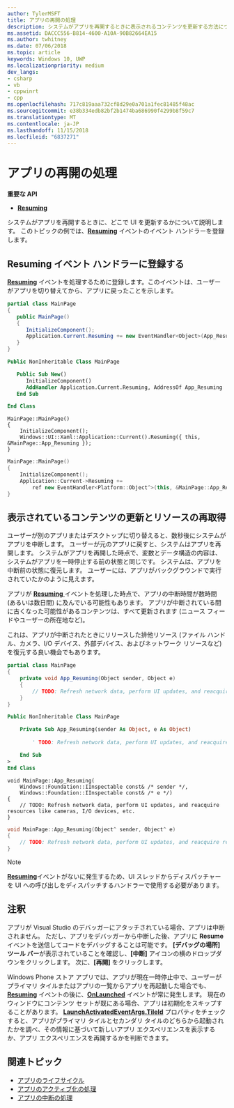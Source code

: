```yaml
---
author: TylerMSFT
title: アプリの再開の処理
description: システムがアプリを再開するときに表示されるコンテンツを更新する方法について説明します。
ms.assetid: DACCC556-B814-4600-A10A-90B82664EA15
ms.author: twhitney
ms.date: 07/06/2018
ms.topic: article
keywords: Windows 10, UWP
ms.localizationpriority: medium
dev_langs:
- csharp
- vb
- cppwinrt
- cpp
ms.openlocfilehash: 717c819aaa732cf8d29e0a701a1fec81485f48ac
ms.sourcegitcommit: e38b334edb82bf2b1474ba686990f4299b8f59c7
ms.translationtype: MT
ms.contentlocale: ja-JP
ms.lasthandoff: 11/15/2018
ms.locfileid: "6837271"
---
```

# <a name="handle-app-resume"></a>アプリの再開の処理

**重要な API**

- [**Resuming**](https://msdn.microsoft.com/library/windows/apps/br242339)

システムがアプリを再開するときに、どこで UI を更新するかについて説明します。 このトピックの例では、[**Resuming**](https://msdn.microsoft.com/library/windows/apps/br242339) イベントのイベント ハンドラーを登録します。

## <a name="register-the-resuming-event-handler"></a>Resuming イベント ハンドラーに登録する

[**Resuming**](https://msdn.microsoft.com/library/windows/apps/br242339) イベントを処理するために登録します。このイベントは、ユーザーがアプリを切り替えてから、アプリに戻ったことを示します。

```csharp
partial class MainPage
{
   public MainPage()
   {
      InitializeComponent();
      Application.Current.Resuming += new EventHandler<Object>(App_Resuming);
   }
}
```

```vb
Public NonInheritable Class MainPage

   Public Sub New()
      InitializeComponent()
      AddHandler Application.Current.Resuming, AddressOf App_Resuming
   End Sub

End Class
```

```cppwinrt
MainPage::MainPage()
{
    InitializeComponent();
    Windows::UI::Xaml::Application::Current().Resuming({ this, &MainPage::App_Resuming });
}
```

```cpp
MainPage::MainPage()
{
    InitializeComponent();
    Application::Current->Resuming +=
        ref new EventHandler<Platform::Object^>(this, &MainPage::App_Resuming);
}
```

## <a name="refresh-displayed-content-and-reacquire-resources"></a>表示されているコンテンツの更新とリソースの再取得

ユーザーが別のアプリまたはデスクトップに切り替えると、数秒後にシステムがアプリを中断します。 ユーザーが元のアプリに戻すと、システムはアプリを再開します。 システムがアプリを再開した時点で、変数とデータ構造の内容は、システムがアプリを一時停止する前の状態と同じです。 システムは、アプリを中断前の状態に復元します。 ユーザーには、アプリがバックグラウンドで実行されていたかのように見えます。

アプリが [ **Resuming** ](https://msdn.microsoft.com/library/windows/apps/br242339) イベントを処理した時点で、アプリの中断時間が数時間 (あるいは数日間) に及んでいる可能性もあります。 アプリが中断されている間に古くなった可能性があるコンテンツは、すべて更新されます (ニュース フィードやユーザーの所在地など)。

これは、アプリが中断されたときにリリースした排他リソース (ファイル ハンドル、カメラ、I/O デバイス、外部デバイス、およびネットワーク リソースなど) を復元する良い機会でもあります。

```csharp
partial class MainPage
{
    private void App_Resuming(Object sender, Object e)
    {
        // TODO: Refresh network data, perform UI updates, and reacquire resources like cameras, I/O devices, etc.
    }
}
```

```vb
Public NonInheritable Class MainPage

    Private Sub App_Resuming(sender As Object, e As Object)
 
        ' TODO: Refresh network data, perform UI updates, and reacquire resources like cameras, I/O devices, etc.

    End Sub
>
End Class
```

```cppwinrt
void MainPage::App_Resuming(
    Windows::Foundation::IInspectable const& /* sender */,
    Windows::Foundation::IInspectable const& /* e */)
{
    // TODO: Refresh network data, perform UI updates, and reacquire resources like cameras, I/O devices, etc.
}
```

```cpp
void MainPage::App_Resuming(Object^ sender, Object^ e)
{
    // TODO: Refresh network data, perform UI updates, and reacquire resources like cameras, I/O devices, etc.
}
```

> [!NOTE]
> [**Resuming**](https://msdn.microsoft.com/library/windows/apps/br242339)イベントがないに発生するため、UI スレッドからディスパッチャーを UI への呼び出しをディスパッチするハンドラーで使用する必要があります。

## <a name="remarks"></a>注釈

アプリが Visual Studio のデバッガーにアタッチされている場合、アプリは中断されません。 ただし、アプリをデバッガーから中断した後、アプリに **Resume** イベントを送信してコードをデバッグすることは可能です。 **[デバッグの場所] ツール バー**が表示されていることを確認し、**[中断]** アイコンの横のドロップダウンをクリックします。 次に、**[再開]** をクリックします。

Windows Phone ストア アプリでは、アプリが現在一時停止中で、ユーザーがプライマリ タイルまたはアプリの一覧からアプリを再起動した場合でも、[**Resuming**](https://msdn.microsoft.com/library/windows/apps/br242339) イベントの後に、[**OnLaunched**](https://msdn.microsoft.com/library/windows/apps/br242335) イベントが常に発生します。 現在のウィンドウにコンテンツ セットが既にある場合、アプリは初期化をスキップすることがあります。 [**LaunchActivatedEventArgs.TileId**](https://msdn.microsoft.com/library/windows/apps/br224736) プロパティをチェックすると、アプリがプライマリ タイルとセカンダリ タイルのどちらから起動されたかを調べ、その情報に基づいて新しいアプリ エクスペリエンスを表示するか、アプリ エクスペリエンスを再開するかを判断できます。

## <a name="related-topics"></a>関連トピック

* [アプリのライフサイクル](app-lifecycle.md)
* [アプリのアクティブ化の処理](activate-an-app.md)
* [アプリの中断の処理](suspend-an-app.md)

